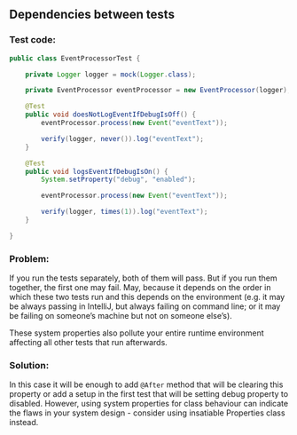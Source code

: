 ## Dependencies between tests

### Test code:

```java
public class EventProcessorTest {

    private Logger logger = mock(Logger.class);

    private EventProcessor eventProcessor = new EventProcessor(logger);

    @Test
    public void doesNotLogEventIfDebugIsOff() {
        eventProcessor.process(new Event("eventText"));

        verify(logger, never()).log("eventText");
    }

    @Test
    public void logsEventIfDebugIsOn() {
        System.setProperty("debug", "enabled");

        eventProcessor.process(new Event("eventText"));

        verify(logger, times(1)).log("eventText");
    }

}
```

### Problem:

If you run the tests separately, both of them will pass. But if you run them together, the first one may fail. May, because it depends on the order in which these two tests run and this depends on the environment (e.g. it may be always passing in IntelliJ, but always failing on command line; or it may be failing on someone’s machine but not on someone else’s).

These system properties also pollute your entire runtime environment affecting all other tests that run afterwards.


### Solution:

In this case it will be enough to add ```@After``` method that will be clearing this property or add a setup in the first test that will be setting debug property to disabled. However, using system properties for class behaviour can indicate the flaws in your system design - consider using insatiable Properties class instead.
